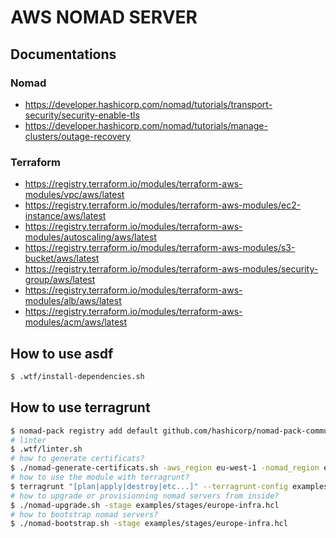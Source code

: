 # AWS NOMAD SERVER

## Documentations

### Nomad
* https://developer.hashicorp.com/nomad/tutorials/transport-security/security-enable-tls
* https://developer.hashicorp.com/nomad/tutorials/manage-clusters/outage-recovery

### Terraform
* https://registry.terraform.io/modules/terraform-aws-modules/vpc/aws/latest
* https://registry.terraform.io/modules/terraform-aws-modules/ec2-instance/aws/latest
* https://registry.terraform.io/modules/terraform-aws-modules/autoscaling/aws/latest
* https://registry.terraform.io/modules/terraform-aws-modules/s3-bucket/aws/latest
* https://registry.terraform.io/modules/terraform-aws-modules/security-group/aws/latest
* https://registry.terraform.io/modules/terraform-aws-modules/alb/aws/latest
* https://registry.terraform.io/modules/terraform-aws-modules/acm/aws/latest

## How to use asdf

```sh
$ .wtf/install-dependencies.sh
```

## How to use terragrunt

```sh
$ nomad-pack registry add default github.com/hashicorp/nomad-pack-community-registry
# linter
$ .wtf/linter.sh
# how to generate certificats?
$ ./nomad-generate-certificats.sh -aws_region eu-west-1 -nomad_region europe -nomad_datacenter infra
# how to use the module with terragrunt?
$ terragrunt "[plan|apply|destroy|etc...]" --terragrunt-config examples/stages/europe-infra.hcl
# how to upgrade or provisionning nomad servers from inside?
$ ./nomad-upgrade.sh -stage examples/stages/europe-infra.hcl
# how to bootstrap nomad servers?
$ ./nomad-bootstrap.sh -stage examples/stages/europe-infra.hcl
```
